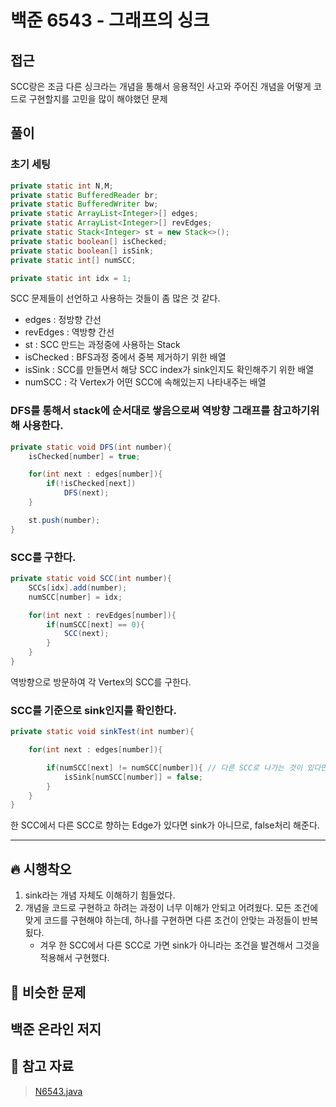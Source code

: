 # 백준 6543 - 그래프의 싱크

## 접근

SCC랑은 조금 다른 싱크라는 개념을 통해서 응용적인 사고와 주어진 개념을 어떻게 코드로 구현할지를 고민을 많이 해야했던 문제



## 풀이

### 초기 세팅

```java
private static int N,M;
private static BufferedReader br;
private static BufferedWriter bw;
private static ArrayList<Integer>[] edges;
private static ArrayList<Integer>[] revEdges;
private static Stack<Integer> st = new Stack<>();
private static boolean[] isChecked;
private static boolean[] isSink;
private static int[] numSCC;

private static int idx = 1;
```

SCC 문제들이 선언하고 사용하는 것들이 좀 많은 것 같다. 

- edges : 정방향 간선
- revEdges : 역방향 간선
- st : SCC 만드는 과정중에 사용하는 Stack
- isChecked : BFS과정 중에서 중복 제거하기 위한 배열
- isSink : SCC를 만들면서 해당 SCC index가 sink인지도 확인해주기 위한 배열
- numSCC : 각 Vertex가 어떤 SCC에 속해있는지 나타내주는 배열


### DFS를 통해서 stack에 순서대로 쌓음으로써 역방향 그래프를 참고하기위해 사용한다. 

```java
private static void DFS(int number){
    isChecked[number] = true;

    for(int next : edges[number]){
        if(!isChecked[next])
            DFS(next);
    }

    st.push(number);
}
```

### SCC를 구한다.

```java
private static void SCC(int number){
    SCCs[idx].add(number);
    numSCC[number] = idx;

    for(int next : revEdges[number]){
        if(numSCC[next] == 0){
            SCC(next);
        }
    }
}
```

역방향으로 방문하여 각 Vertex의 SCC를 구한다.


### SCC를 기준으로 sink인지를 확인한다.

```java
private static void sinkTest(int number){

    for(int next : edges[number]){

        if(numSCC[next] != numSCC[number]){ // 다른 SCC로 나가는 것이 있다면?
            isSink[numSCC[number]] = false;
        }
    }
}
```

한 SCC에서 다른 SCC로 향하는 Edge가 있다면 sink가 아니므로, false처리 해준다.


--- 
## 🔥 시행착오

1. sink라는 개념 자체도 이해하기 힘들었다.
2. 개념을 코드로 구현하고 하려는 과정이 너무 이해가 안되고 어려웠다. 모든 조건에 맞게 코드를 구현해야 하는데, 하나를 구현하면 다른 조건이 안맞는 과정들이 반복됬다.
    - 겨우 한 SCC에서 다른 SCC로 가면 sink가 아니라는 조건을 발견해서 그것을 적용해서 구현했다.

## 🤭 비슷한 문제

백준 온라인 저지
- 


## 💌 참고 자료

> [N6543.java](https://github.com/Rurril/Problem-Solving/blob/Test/Problem-Solving/PS/SCC/N6543.java)



